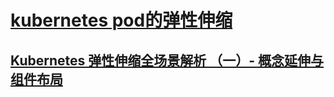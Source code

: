 # [kubernetes pod的弹性伸缩](https://www.centos.bz/2018/07/kubernetes-pod%e7%9a%84%e5%bc%b9%e6%80%a7%e4%bc%b8%e7%bc%a9/)

## [Kubernetes 弹性伸缩全场景解析 （一）- 概念延伸与组件布局](https://yq.aliyun.com/articles/672398?spm=a2c4e.11153940.blogcont680239.15.72851c2aRDSbBl)


